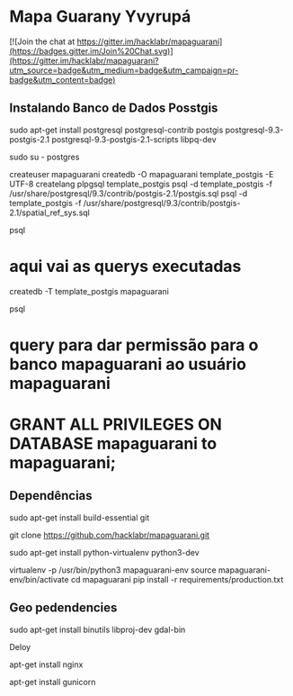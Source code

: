 # Mapa Guarany Yvyrupá

[![Join the chat at https://gitter.im/hacklabr/mapaguarani](https://badges.gitter.im/Join%20Chat.svg)](https://gitter.im/hacklabr/mapaguarani?utm_source=badge&utm_medium=badge&utm_campaign=pr-badge&utm_content=badge)

## Instalando Banco de Dados Posstgis

sudo apt-get install postgresql postgresql-contrib postgis postgresql-9.3-postgis-2.1 postgresql-9.3-postgis-2.1-scripts libpq-dev

sudo su - postgres

createuser mapaguarani
createdb -O mapaguarani template_postgis -E UTF-8
createlang plpgsql template_postgis
psql -d template_postgis -f /usr/share/postgresql/9.3/contrib/postgis-2.1/postgis.sql
psql -d template_postgis -f /usr/share/postgresql/9.3/contrib/postgis-2.1/spatial_ref_sys.sql

psql
# aqui vai as querys executadas

createdb -T template_postgis mapaguarani

psql
# query para dar permissão para o banco mapaguarani ao usuário mapaguarani
# GRANT ALL PRIVILEGES ON DATABASE mapaguarani to mapaguarani;


## Dependências
sudo apt-get install build-essential git

git clone https://github.com/hacklabr/mapaguarani.git

sudo apt-get install python-virtualenv python3-dev

virtualenv -p /usr/bin/python3 mapaguarani-env
source mapaguarani-env/bin/activate
cd mapaguarani
pip install -r requirements/production.txt


## Geo pedendencies
sudo apt-get install binutils libproj-dev gdal-bin


Deloy

apt-get install nginx


apt-get install gunicorn